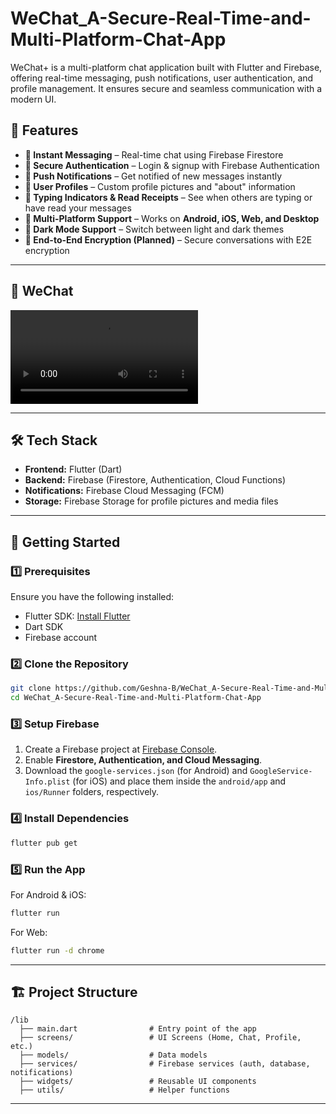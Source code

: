 # **WeChat_A-Secure-Real-Time-and-Multi-Platform-Chat-App**
WeChat+ is a multi-platform chat application built with Flutter and Firebase, offering real-time messaging, push notifications, user authentication, and profile management. It ensures secure and seamless communication with a modern UI.

## 🚀 **Features**  
- **🔹 Instant Messaging** – Real-time chat using Firebase Firestore  
- **🔹 Secure Authentication** – Login & signup with Firebase Authentication  
- **🔹 Push Notifications** – Get notified of new messages instantly  
- **🔹 User Profiles** – Custom profile pictures and "about" information  
- **🔹 Typing Indicators & Read Receipts** – See when others are typing or have read your messages  
- **🔹 Multi-Platform Support** – Works on **Android, iOS, Web, and Desktop**  
- **🔹 Dark Mode Support** – Switch between light and dark themes  
- **🔹 End-to-End Encryption (Planned)** – Secure conversations with E2E encryption  

---

## 📸 **WeChat**  
![Chat Interface](asset/VIDEO.mp4) 

---

## 🛠 **Tech Stack**  
- **Frontend:** Flutter (Dart)  
- **Backend:** Firebase (Firestore, Authentication, Cloud Functions)  
- **Notifications:** Firebase Cloud Messaging (FCM)  
- **Storage:** Firebase Storage for profile pictures and media files  

---

## 🎯 **Getting Started**  

### **1️⃣ Prerequisites**  
Ensure you have the following installed:  
- Flutter SDK: [Install Flutter](https://flutter.dev/docs/get-started/install)  
- Dart SDK  
- Firebase account  

### **2️⃣ Clone the Repository**  
```bash
git clone https://github.com/Geshna-B/WeChat_A-Secure-Real-Time-and-Multi-Platform-Chat-App.git
cd WeChat_A-Secure-Real-Time-and-Multi-Platform-Chat-App
```

### **3️⃣ Setup Firebase**  
1. Create a Firebase project at [Firebase Console](https://console.firebase.google.com/).  
2. Enable **Firestore, Authentication, and Cloud Messaging**.  
3. Download the `google-services.json` (for Android) and `GoogleService-Info.plist` (for iOS) and place them inside the `android/app` and `ios/Runner` folders, respectively.  

### **4️⃣ Install Dependencies**  
```bash
flutter pub get
```

### **5️⃣ Run the App**  
For Android & iOS:  
```bash
flutter run
```
For Web:  
```bash
flutter run -d chrome
```

---

## 🏗 **Project Structure**  
```
/lib
  ├── main.dart                # Entry point of the app
  ├── screens/                 # UI Screens (Home, Chat, Profile, etc.)
  ├── models/                  # Data models
  ├── services/                # Firebase services (auth, database, notifications)
  ├── widgets/                 # Reusable UI components
  ├── utils/                   # Helper functions
```

---
